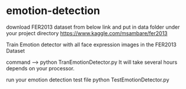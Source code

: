 # emotion-detection
download FER2013 dataset
from below link and put in data folder under your project directory
https://www.kaggle.com/msambare/fer2013

Train Emotion detector
with all face expression images in the FER2013 Dataset

command --> python TranEmotionDetector.py
It will take several hours depends on your processor.

run your emotion detection test file
python TestEmotionDetector.py
